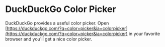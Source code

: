 # DuckDuckGo Color Picker

DuckDuckGo provides a useful color picker. Open [https://duckduckgo.com/?q=color+picker&ia=colorpicker](https://duckduckgo.com/?q=color+picker&ia=colorpicker) in your favorite browser and you'll get a nice color picker.

